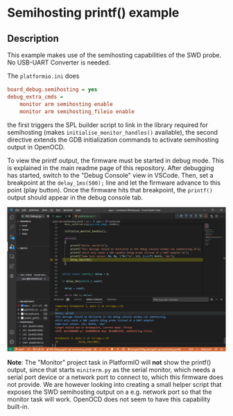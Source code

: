 # Semihosting printf() example

## Description

This example makes use of the semihosting capabilities of the SWD probe. No USB-UART Converter is needed.

The `platformio.ini` does

```ini
board_debug.semihosting = yes
debug_extra_cmds = 
    monitor arm semihosting enable
    monitor arm semihosting_fileio enable
```

the first triggers the SPL builder script to link in the library required for semihosting (makes `initialise_monitor_handles()` available), the second directive extends the GDB initialization commands to activate semihosting output in OpenOCD. 

To view the printf output, the firmware must be started in debug mode. This is explained in the main readme page of this repository. After debugging has started, switch to the "Debug Console" view in VSCode. Then, set a breakpoint at the `delay_1ms(500);` line and let the firmware advance to this point (play button). Once the firmware hits that breakpoint, the `printf()` output should appear in the debug console tab.

![printf](printf_output.png)


**Note**: The "Monitor" project task in PlatformIO will **not** show the printf() output, since that starts `miniterm.py` as the serial monitor, which needs a serial port device or a network port to connect to, which this firmware does not provide. We are however looking into creating a small helper script that exposes the SWD semihosting output on a e.g. network port so that the monitor task will work. OpenOCD does not seem to have this capability built-in.